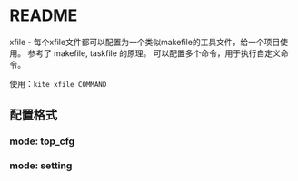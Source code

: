 # README

xfile - 每个xfile文件都可以配置为一个类似makefile的工具文件，给一个项目使用。
参考了 makefile, taskfile 的原理。 可以配置多个命令，用于执行自定义命令。

使用：`kite xfile COMMAND`

## 配置格式

### mode: top_cfg



### mode: setting


